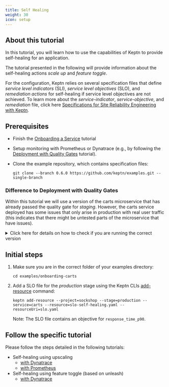 ```yaml
---
title: Self Healing
weight: 30
icon: setup
---
```


## About this tutorial

In this tutorial, you will learn how to use the capabilities of Keptn to provide self-healing for an application. 

The tutorial presented in the following will provide information about the self-healing actions *scale up*  and *feature toggle*.

For the configuration, Keptn relies on several specification files that define *service level indicators* (SLI), *service level objectives* (SLO), and *remediation actions* for self-healing if service level objectives are not achieved. To learn more about the *service-indicator*, *service-objective*, and *remediation* file, click here [Specifications for Site Reliability Engineering with Keptn](https://github.com/keptn/spec/blob/0.1.1/sre.md).

## Prerequisites

- Finish the [Onboarding a Service](../onboard-carts-service/) tutorial

- Setup monitoring with Prometheus or Dynatrace (e.g., by following the [Deployment with Quality Gates](../deployments-with-quality-gates/) tutorial).

- Clone the example repository, which contains specification files:

    ```console
    git clone --branch 0.6.0 https://github.com/keptn/examples.git --single-branch
    ```

### Difference to Deployment with Quality Gates

Within this tutorial we will use a version of the carts microservice that has already passed the quality gate for *staging*. However, the carts service deployed has some issues that only arise in production with real user traffic (this indicates that there might be untested parts of the microservice that have issues).

<details><summary>Click here for details on how to check if you are running the correct version</summary>
<p>You can check if the service is already running in your production stage by executing the following command and reviewing the output. It should show two pods in total.

```console
kubectl get pods -n sockshop-production
```

```console
NAME                              READY   STATUS    RESTARTS   AGE
carts-db-57cd95557b-r6cg8         1/1     Running   0          18m
carts-primary-7c96d87df9-75pg7    1/1     Running   0          13m
```

You should also verify that the image used for the deployments of `carts` and `carts-primary` is either the one with `0.10.1` or `0.10.3` within the tag by executing

```console
kubectl get deployments -n sockshop-production -o wide
```

```console
NAME            READY   UP-TO-DATE   AVAILABLE   AGE   CONTAINERS   IMAGES                                 SELECTOR
carts           0/0     0            0           28h   carts        docker.io/keptnexamples/carts:0.10.3   app=carts
carts-db        1/1     1            1           44h   carts-db     mongo:latest                           app=carts-db
carts-primary   1/1     1            1           22h   carts        docker.io/keptnexamples/carts:0.10.3   app=carts-primary
```

In case you do not have `0.10.1` or `0.10.3` deployed, please run
```console
keptn send event new-artifact --project=sockshop --service=carts --image=docker.io/keptnexamples/carts --tag=0.10.1
```
</p>
</details>

## Initial steps

1. Make sure you are in the correct folder of your examples directory:
    ```
    cd examples/onboarding-carts
    ```

1. Add a SLO file for the *production* stage using the Keptn CLIs [add-resource](../../reference/cli/#keptn-add-resource) command:

    ```console
    keptn add-resource --project=sockshop --stage=production --service=carts --resource=slo-self-healing.yaml --resourceUri=slo.yaml
    ```

    Note: The SLO file contains an objective for `response_time_p90`.


## Follow the specific tutorial

Please follow the steps detailed in the following tutorials:

* Self-healing using upscaling
  * [with Dynatrace](dynatrace-scaling/)
  * [with Prometheus](prometheus-scaling/)
* Self-healing using feature toggle (based on unleash)
  * [with Dynatrace](dynatrace-unleash/)
